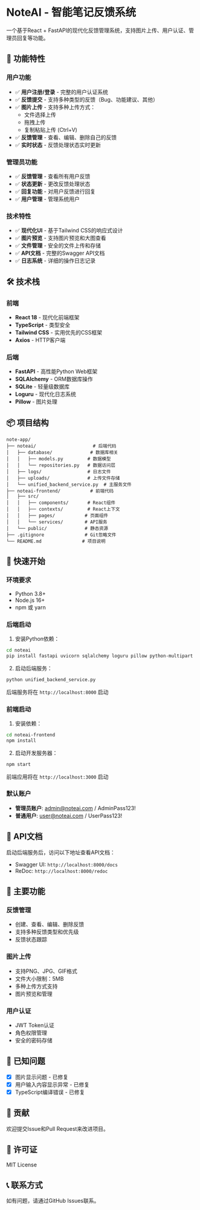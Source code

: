 # NoteAI - 智能笔记反馈系统

一个基于React + FastAPI的现代化反馈管理系统，支持图片上传、用户认证、管理员回复等功能。

## 🚀 功能特性

### 用户功能
- ✅ **用户注册/登录** - 完整的用户认证系统
- ✅ **反馈提交** - 支持多种类型的反馈（Bug、功能建议、其他）
- ✅ **图片上传** - 支持多种上传方式：
  - 文件选择上传
  - 拖拽上传
  - 复制粘贴上传 (Ctrl+V)
- ✅ **反馈管理** - 查看、编辑、删除自己的反馈
- ✅ **实时状态** - 反馈处理状态实时更新

### 管理员功能
- ✅ **反馈管理** - 查看所有用户反馈
- ✅ **状态更新** - 更改反馈处理状态
- ✅ **回复功能** - 对用户反馈进行回复
- ✅ **用户管理** - 管理系统用户

### 技术特性
- ✅ **现代化UI** - 基于Tailwind CSS的响应式设计
- ✅ **图片预览** - 支持图片预览和大图查看
- ✅ **文件管理** - 安全的文件上传和存储
- ✅ **API文档** - 完整的Swagger API文档
- ✅ **日志系统** - 详细的操作日志记录

## 🛠️ 技术栈

### 前端
- **React 18** - 现代化前端框架
- **TypeScript** - 类型安全
- **Tailwind CSS** - 实用优先的CSS框架
- **Axios** - HTTP客户端

### 后端
- **FastAPI** - 高性能Python Web框架
- **SQLAlchemy** - ORM数据库操作
- **SQLite** - 轻量级数据库
- **Loguru** - 现代化日志系统
- **Pillow** - 图片处理

## 📦 项目结构

```
note-app/
├── noteai/                     # 后端代码
│   ├── database/              # 数据库相关
│   │   ├── models.py         # 数据模型
│   │   └── repositories.py   # 数据访问层
│   ├── logs/                 # 日志文件
│   ├── uploads/              # 上传文件存储
│   └── unified_backend_service.py  # 主服务文件
├── noteai-frontend/           # 前端代码
│   ├── src/
│   │   ├── components/       # React组件
│   │   ├── contexts/         # React上下文
│   │   ├── pages/           # 页面组件
│   │   └── services/        # API服务
│   └── public/              # 静态资源
├── .gitignore               # Git忽略文件
└── README.md               # 项目说明
```

## 🚀 快速开始

### 环境要求
- Python 3.8+
- Node.js 16+
- npm 或 yarn

### 后端启动

1. 安装Python依赖：
```bash
cd noteai
pip install fastapi uvicorn sqlalchemy loguru pillow python-multipart
```

2. 启动后端服务：
```bash
python unified_backend_service.py
```

后端服务将在 `http://localhost:8000` 启动

### 前端启动

1. 安装依赖：
```bash
cd noteai-frontend
npm install
```

2. 启动开发服务器：
```bash
npm start
```

前端应用将在 `http://localhost:3000` 启动

### 默认账户

- **管理员账户**: admin@noteai.com / AdminPass123!
- **普通用户**: user@noteai.com / UserPass123!

## 📖 API文档

启动后端服务后，访问以下地址查看API文档：
- Swagger UI: `http://localhost:8000/docs`
- ReDoc: `http://localhost:8000/redoc`

## 🔧 主要功能

### 反馈管理
- 创建、查看、编辑、删除反馈
- 支持多种反馈类型和优先级
- 反馈状态跟踪

### 图片上传
- 支持PNG、JPG、GIF格式
- 文件大小限制：5MB
- 多种上传方式支持
- 图片预览和管理

### 用户认证
- JWT Token认证
- 角色权限管理
- 安全的密码存储

## 🐛 已知问题

- [x] 图片显示问题 - 已修复
- [x] 用户输入内容显示异常 - 已修复
- [x] TypeScript编译错误 - 已修复

## 🤝 贡献

欢迎提交Issue和Pull Request来改进项目。

## 📄 许可证

MIT License

## 📞 联系方式

如有问题，请通过GitHub Issues联系。
